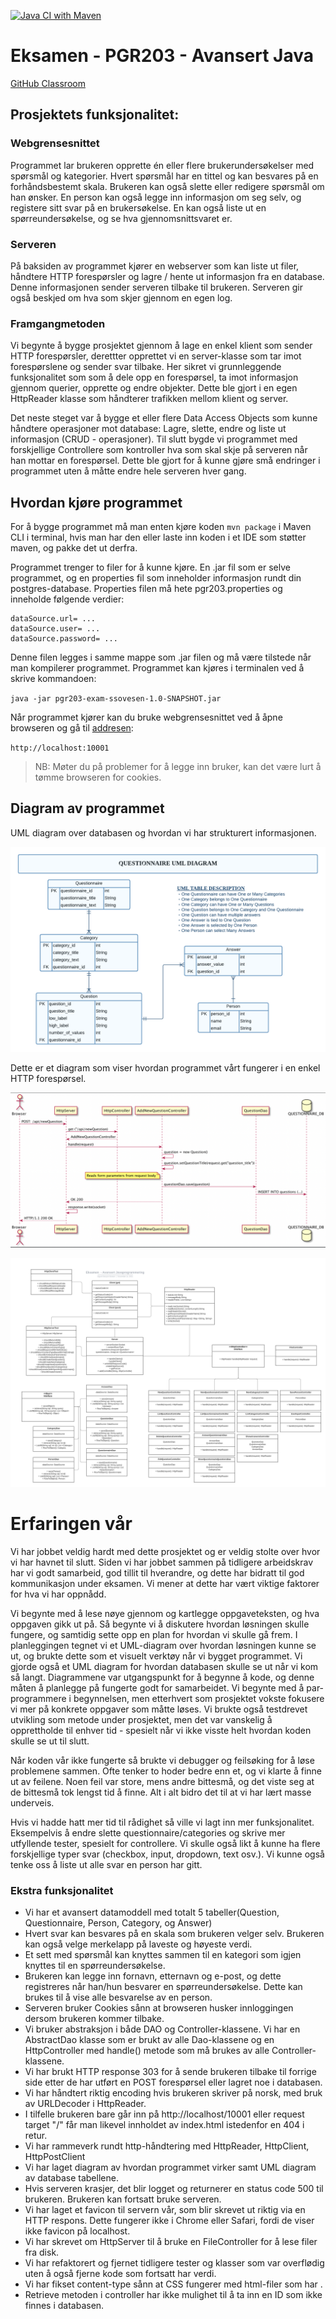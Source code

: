 [![Java CI with Maven](https://github.com/kristiania-pgr203-2021/pgr203-exam-ssovesen/actions/workflows/maven.yml/badge.svg)](https://github.com/kristiania-pgr203-2021/pgr203-exam-ssovesen/actions/workflows/maven.yml)

# Eksamen - PGR203 - Avansert Java

[GitHub Classroom](https://github.com/kristiania-pgr203-2021/pgr203-exam-ssovesen.git)

## Prosjektets funksjonalitet:

### Webgrensesnittet

Programmet lar brukeren opprette én eller flere brukerundersøkelser med spørsmål og kategorier. Hvert spørsmål har en tittel og kan besvares på en forhåndsbestemt skala. Brukeren kan også slette eller redigere spørsmål om han ønsker. 
En person kan også legge inn informasjon om seg selv, og registere sitt svar på en brukersøkelse. En kan også liste ut en spørreundersøkelse, og se hva gjennomsnittsvaret er.

### Serveren
På baksiden av programmet kjører en webserver som kan liste ut filer, håndtere HTTP forespørsler og lagre / hente ut informasjon fra en database. Denne informasjonen sender serveren tilbake til brukeren. Serveren gir også beskjed om hva som skjer gjennom en egen log.


### Framgangmetoden
Vi begynte å bygge prosjektet gjennom å lage en enkel klient som sender HTTP forespørsler, derettter opprettet vi en server-klasse som tar imot forespørslene og sender svar tilbake. Her sikret vi grunnleggende funksjonalitet som som å dele opp en forespørsel, ta imot informasjon gjennom querier, opprette og endre objekter. Dette ble gjort i en egen HttpReader klasse som håndterer trafikken mellom klient og server.

Det neste steget var å bygge et eller flere Data Access Objects som kunne håndtere operasjoner mot database: Lagre, slette, endre og liste ut informasjon (CRUD - operasjoner). Til slutt bygde vi programmet med forskjellige Controllere som kontroller hva som skal skje på serveren når han mottar en forespørsel. Dette ble gjort for å kunne gjøre små endringer i programmet uten å måtte endre hele serveren hver gang. 


## Hvordan kjøre programmet

For å bygge programmet må man enten kjøre koden `mvn package` i Maven CLI i terminal, hvis man har den eller laste inn koden i et IDE som støtter maven, og pakke det ut derfra. 

Programmet trenger to filer for å kunne kjøre. En .jar fil som er selve programmet, og en properties fil som inneholder informasjon rundt din postgres-database.
Properties filen må hete pgr203.properties og inneholde følgende verdier: 
```
dataSource.url= ...
dataSource.user= ...
dataSource.password= ...
```
Denne filen legges i samme mappe som .jar filen og må være tilstede når man kompilerer programmet. 
Programmet kan kjøres i terminalen ved å skrive kommandoen:

`java -jar pgr203-exam-ssovesen-1.0-SNAPSHOT.jar`

Når programmet kjører kan du bruke webgrensesnittet ved å åpne browseren og gå til [addresen](http://localhost/10001):

``http://localhost:10001``


> NB: Møter du på problemer for å legge inn bruker, kan det være lurt å tømme browseren for cookies.

## Diagram av programmet
UML diagram over databasen og hvordan vi har strukturert informasjonen.

![UML diagram of data](doc/UML.png)

Dette er et diagram som viser hvordan programmet vårt fungerer i en enkel HTTP forespørsel.

![PUML diagram of program](doc/PUML.png)

![Diagram of architecture](doc/Program%20architecture.png)

# Erfaringen vår
Vi har jobbet veldig hardt med dette prosjektet og er veldig stolte over hvor vi har havnet til slutt. Siden vi har jobbet sammen på tidligere arbeidskrav har vi godt samarbeid, god tillit til hverandre, og dette har bidratt til god kommunikasjon under eksamen. Vi mener at dette har vært viktige faktorer for hva vi har oppnådd.  

Vi begynte med å lese nøye gjennom og kartlegge oppgaveteksten, og hva oppgaven gikk ut på. Så begynte vi å diskutere hvordan løsningen skulle fungere, og samtidig sette opp en plan for hvordan vi skulle gå frem. I planleggingen tegnet vi et UML-diagram over hvordan løsningen kunne se ut, og brukte dette som et visuelt verktøy når vi bygget programmet. Vi gjorde også et UML diagram for hvordan databasen skulle se ut når vi kom så langt. Diagrammene var utgangspunkt for å begynne å kode, og denne måten å planlegge på fungerte godt for samarbeidet. Vi begynte med å par-programmere i begynnelsen, men etterhvert som prosjektet vokste fokusere vi mer på konkrete oppgaver som måtte løses. Vi brukte også testdrevet utvikling som metode under prosjektet, men det var vanskelig å opprettholde til enhver tid - spesielt når vi ikke visste helt hvordan koden skulle se ut til slutt.

Når koden vår ikke fungerte så brukte vi debugger og feilsøking for å løse problemene sammen. Ofte tenker to hoder bedre enn et, og vi klarte å finne ut av feilene. Noen feil var store, mens andre bittesmå, og det viste seg at de bittesmå tok lengst tid å finne. Alt i alt bidro det til at vi har lært masse underveis.  

Hvis vi hadde hatt mer tid til rådighet så ville vi lagt inn mer funksjonalitet. Eksempelvis å endre slette questionnaire/categories og skrive mer utfyllende tester, spesielt for controllere. Vi skulle også likt å kunne ha flere forskjellige typer svar (checkbox, input, dropdown, text osv.). Vi kunne også tenke oss å liste ut alle svar en person har gitt. 





### Ekstra funksjonalitet
* Vi har et avansert datamoddell med totalt 5 tabeller(Question, Questionnaire, Person, Category, og Answer)
* Hvert svar kan besvares på en skala som brukeren velger selv. Brukeren kan også velge merkelapp på laveste og høyeste verdi.
* Et sett med spørsmål kan knyttes sammen til en kategori som igjen knyttes til en spørreundersøkelse.
* Brukeren kan legge inn fornavn, etternavn og e-post, og dette registreres når han/hun besvarer en spørreundersøkelse. Dette kan brukes til å vise alle besvarelse av en person.
* Serveren bruker Cookies sånn at browseren husker innloggingen dersom brukeren kommer tilbake. 
* Vi bruker abstraksjon i både DAO og Controller-klassene. Vi har en AbstractDao klasse som er brukt av alle Dao-klassene og en HttpController med handle() metode som må brukes av alle Controller-klassene.
* Vi har brukt HTTP response 303 for å sende brukeren tilbake til forrige side etter de har utført en POST forespørsel eller lagret noe i databasen.
* Vi har håndtert riktig encoding hvis brukeren skriver på norsk, med bruk av URLDecoder i HttpReader.
* I tilfelle brukeren bare går inn på http://localhost/10001 eller request target "/" får man likevel innholdet av index.html istedenfor en 404 i retur.
* Vi har rammeverk rundt http-håndtering med HttpReader, HttpClient, HttpPostClient
* Vi har laget diagram av hvordan programmet virker samt UML diagram av database tabellene.
* Hvis serveren krasjer, det blir logget og returnerer en status code 500 til brukeren. Brukeren kan fortsatt bruke serveren.
* Vi har laget et favicon til servern vår, som blir skrevet ut riktig via en HTTP respons. Dette fungerer ikke i Chrome eller Safari, fordi de viser ikke favicon på localhost. 
* Vi har skrevet om HttpServer til å bruke en FileController for å lese filer fra disk.
* Vi har refaktorert og fjernet tidligere tester og klasser som var overflødig uten å også fjerne kode som fortsatt har verdi.
* Vi har fikset content-type sånn at CSS fungerer med html-filer som har <!DOCTYPE html>.
* Retrieve metoden i controller har ikke mulighet til å ta inn en ID som ikke finnes i databasen.  





